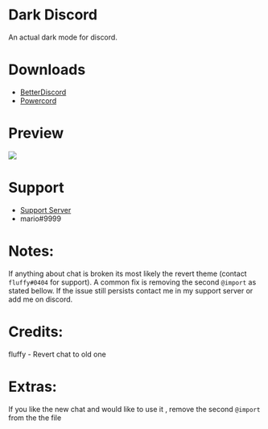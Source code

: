 # Dark Discord
An actual dark mode for discord.

# Downloads
- [BetterDiscord](https://betterdiscord.net/ghdl?id=3132)
- [Powercord](https://github.com/zzzmario/dark-discord/blob/master/Dark%20Discord.rar?raw=true)

# Preview
<img src="https://i.imgur.com/XjXTKPL.png"/>

# Support 
- [Support Server](https://discord.gg/6kB6hFJ)
- mario#9999 

# Notes:
If anything about chat is broken its most likely the revert theme (contact `fluffy#0404` for support). A common fix is removing the second `@import` as stated bellow. If the issue still persists contact me in my support server or add me on discord.

# Credits:
fluffy - Revert chat to old one

# Extras:
If you like the new chat and would like to use it , remove the second `@import` from the the file 
